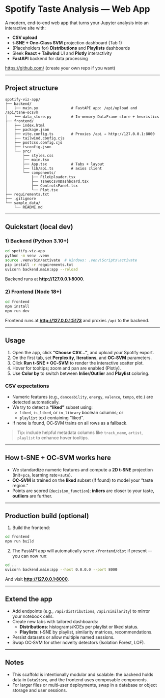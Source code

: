 
# Spotify Taste Analysis — Web App

A modern, end‑to‑end web app that turns your Jupyter analysis into an interactive site with:

- **CSV upload**
- **t‑SNE + One‑Class SVM** projection dashboard (Tab 1)
- (Placeholders for) **Distributions** and **Playlists** dashboards
- Sleek **React + Tailwind** UI and **Plotly** interactivity
- **FastAPI** backend for data processing

https://github.com/ (create your own repo if you want)

---

## Project structure

```
spotify-viz-app/
├── backend/
│   ├── main.py               # FastAPI app: /api/upload and /api/tsne-ocsvm
│   └── data_store.py         # In‑memory DataFrame store + heuristics
├── frontend/
│   ├── index.html
│   ├── package.json
│   ├── vite.config.ts        # Proxies /api → http://127.0.0.1:8000
│   ├── tailwind.config.cjs
│   ├── postcss.config.cjs
│   ├── tsconfig.json
│   └── src/
│       ├── styles.css
│       ├── main.tsx
│       ├── App.tsx           # Tabs + layout
│       ├── lib/api.ts        # axios client
│       └── components/
│           ├── FileUploader.tsx
│           ├── TsneOcsvmDashboard.tsx
│           ├── ControlsPanel.tsx
│           └── Plot.tsx
├── requirements.txt
├── .gitignore
└── sample_data/
    └── README.md
```

---

## Quickstart (local dev)

### 1) Backend (Python 3.10+)

```bash
cd spotify-viz-app
python -m venv .venv
source .venv/bin/activate  # Windows: .venv\Scripts\activate
pip install -r requirements.txt
uvicorn backend.main:app --reload
```

Backend runs at **http://127.0.0.1:8000**.

### 2) Frontend (Node 18+)

```bash
cd frontend
npm install
npm run dev
```

Frontend runs at **http://127.0.0.1:5173** and proxies `/api` to the backend.

---

## Usage

1. Open the app, click **“Choose CSV…”**, and upload your Spotify export.
2. On the first tab, set **Perplexity**, **Iterations**, and **OC‑SVM** parameters.
3. Click **Run t‑SNE + OC‑SVM** to render the interactive scatter plot.
4. Hover for tooltips; zoom and pan are enabled (Plotly).
5. Use **Color by** to switch between **Inlier/Outlier** and **Playlist** coloring.

### CSV expectations

- Numeric features (e.g., `danceability`, `energy`, `valence`, `tempo`, etc.) are detected automatically.
- We try to detect a **“liked”** subset using:
  - `liked`, `is_liked`, or `in_library` boolean columns; or
  - `playlist` text containing “liked”.
- If none is found, OC‑SVM trains on all rows as a fallback.

> Tip: include helpful metadata columns like `track_name`, `artist`, `playlist` to enhance hover tooltips.

---

## How t‑SNE + OC‑SVM works here

- We standardize numeric features and compute a **2D t‑SNE** projection (init=`pca`, learning rate=`auto`).
- **OC‑SVM** is trained on the **liked** subset (if found) to model your “taste region.”
- Points are scored (`decision_function`); **inliers** are closer to your taste, **outliers** are further.

---

## Production build (optional)

1. Build the frontend:

```bash
cd frontend
npm run build
```

2. The FastAPI app will automatically serve `/frontend/dist` if present — you can now run:

```bash
cd ..
uvicorn backend.main:app --host 0.0.0.0 --port 8000
```

And visit **http://127.0.0.1:8000**.

---

## Extend the app

- Add endpoints (e.g., `/api/distributions`, `/api/similarity`) to mirror your notebook cells.
- Create new tabs with tailored dashboards:
  - **Distributions**: histograms/KDEs per playlist or liked status.
  - **Playlists**: t‑SNE by playlist, similarity matrices, recommendations.
- Persist datasets or allow multiple named sessions.
- Swap OC‑SVM for other novelty detectors (Isolation Forest, LOF).

---

## Notes

- This scaffold is intentionally modular and scalable: the backend holds data in `DataStore`, and the frontend uses composable components.
- For larger files or multi‑user deployments, swap in a database or object storage and user sessions.
